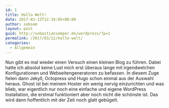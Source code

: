 ```yaml
---
id: 1
title: Hallo Welt!
date: 2017-03-12T12:34:05+00:00
author: sebsem
layout: post
guid: http://sebastiansemper.de/wordpress/?p=1
permalink: /2017/03/12/hallo-welt/
categories:
  - Allgemein
---
```

Nun gibt es mal wieder einen Versuch einen kleinen Blog zu führen. Dabei hatte ich absolut keine Lust mich erst überaus lange mit irgendwelchen Konfigurationen und Webseitengeneratoren zu befassen. In diesem Zuge fielen dann Jekyll, Octopress und Hugo schon einmal aus der Auswahl heraus. Ghost ist bei meinem Hoster ein wenig nervig einzurichten und was blieb, war eigentlich nur noch eine einfache und eigene WordPress Installation, die erstmal funktioniert aber noch nicht die schönste ist. Das wird dann hoffentlich mit der Zeit noch glatt gebügelt.

&nbsp;